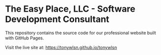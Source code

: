 # The Easy Place, LLC - Software Development Consultant

This repository contains the source code for our professional website built with GitHub Pages.

Visit the live site at: https://tonywlsn.github.io/tonywlsn
